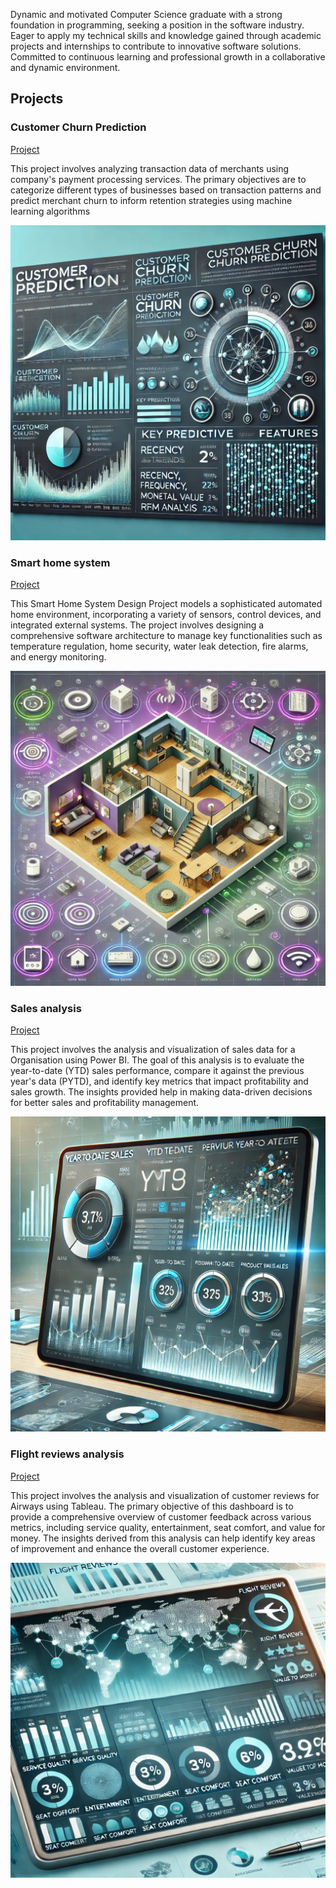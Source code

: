 Dynamic and motivated Computer Science graduate with a strong foundation in programming, seeking a position in the software industry. Eager to apply my technical skills and knowledge gained through academic projects and internships to contribute to innovative software solutions. Committed to continuous learning and professional growth in a collaborative and dynamic environment. 

## Projects
### Customer Churn Prediction
[Project](https://github.com/Gnanu123/Churn-prediction)

This project involves analyzing transaction data of merchants using company's payment processing services. The primary objectives are to categorize different types of businesses based on transaction patterns and predict merchant churn to inform retention strategies using machine learning algorithms

![EEG Band Discovery](imagesAA/customerchurnimage-ezgif.com-webp-to-jpg-converter.jpg)

### Smart home system
[Project](https://github.com/Gnanu123/Smart-Home-system-design)

This Smart Home System Design Project models a sophisticated automated home environment, incorporating a variety of sensors, control devices, and integrated external systems. The project involves designing a comprehensive software architecture to manage key functionalities such as temperature regulation, home security, water leak detection, fire alarms, and energy monitoring.


![Bike Study](imagesAA/smarthome-ezgif.com-webp-to-jpg-converter.jpg)

### Sales analysis
[Project](https://github.com/Gnanu123/Sales-performance-PowerBI)

This project involves the analysis and visualization of sales data for a Organisation using Power BI. The goal of this analysis is to evaluate the year-to-date (YTD) sales performance, compare it against the previous year's data (PYTD), and identify key metrics that impact profitability and sales growth. The insights provided help in making data-driven decisions for better sales and profitability management.

![Project](imagesAA/sales-ezgif.com-webp-to-jpg-converter.jpg)

### Flight reviews analysis
[Project](https://github.com/Gnanu123/Flight-ratings---Tableau)

This project involves the analysis and visualization of customer reviews for Airways using Tableau. The primary objective of this dashboard is to provide a comprehensive overview of customer feedback across various metrics, including service quality, entertainment, seat comfort, and value for money. The insights derived from this analysis can help identify key areas of improvement and enhance the overall customer experience.

![Bike Study](imagesAA/flightratings-ezgif.com-webp-to-jpg-converter.jpg)


